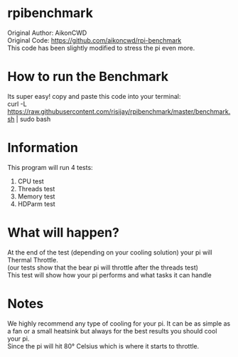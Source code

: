 # rpibenchmark
Original Author: AikonCWD
<br>
Original Code: https://github.com/aikoncwd/rpi-benchmark
<br>
This code has been slightly modified to stress the pi even more.

# How to run the Benchmark
Its super easy!
copy and paste this code into your terminal:
<br>
curl -L https://raw.githubusercontent.com/risijay/rpibenchmark/master/benchmark.sh | sudo bash
<br>
# Information
This program will run 4 tests:
1. CPU test
2. Threads test
3. Memory test
4. HDParm test
# What will happen?
At the end of the test (depending on your cooling solution) your pi will Thermal Throttle.
<br>
(our tests show that the bear pi will throttle after the threads test)
<br>
This test will show how your pi performs and what tasks it can handle
# Notes
We highly recommend any type of cooling for your pi. It can be as simple as a fan or a small heatsink but always for the best results you should cool your pi.
<br>
Since the pi will hit 80° Celsius which is where it starts to throttle.
